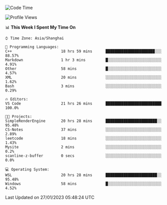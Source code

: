 <!--START_SECTION:waka-->
![Code Time](http://img.shields.io/badge/Code%20Time-619%20hrs%2044%20mins-blue)

![Profile Views](http://img.shields.io/badge/Profile%20Views-0-blue)

📊 **This Week I Spent My Time On** 

```text
⌚︎ Time Zone: Asia/Shanghai

💬 Programming Languages: 
C++                      18 hrs 59 mins      ██████████████████████░░░   88.57% 
Markdown                 1 hr 3 mins         █░░░░░░░░░░░░░░░░░░░░░░░░   4.91% 
Other                    58 mins             █░░░░░░░░░░░░░░░░░░░░░░░░   4.57% 
XML                      20 mins             ░░░░░░░░░░░░░░░░░░░░░░░░░   1.62% 
Bash                     3 mins              ░░░░░░░░░░░░░░░░░░░░░░░░░   0.29%

🔥 Editors: 
VS Code                  21 hrs 26 mins      █████████████████████████   100.0%

🐱‍💻 Projects: 
SimpleRenderEngine       20 hrs 28 mins      ███████████████████████░░   95.48% 
CS-Notes                 37 mins             ░░░░░░░░░░░░░░░░░░░░░░░░░   2.89% 
leetcode                 18 mins             ░░░░░░░░░░░░░░░░░░░░░░░░░   1.43% 
Mysite                   2 mins              ░░░░░░░░░░░░░░░░░░░░░░░░░   0.2% 
scanline-z-buffer        0 secs              ░░░░░░░░░░░░░░░░░░░░░░░░░   0.0%

💻 Operating System: 
WSL                      20 hrs 28 mins      ███████████████████████░░   95.48% 
Windows                  58 mins             █░░░░░░░░░░░░░░░░░░░░░░░░   4.52%

```


 Last Updated on 27/01/2023 05:48:24 UTC
<!--END_SECTION:waka-->